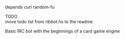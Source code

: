 depends
curl
random-fu

TODO  
move todo list from ribbot.hs to the readme

Basic IRC bot with the beginnings of a card game engine
